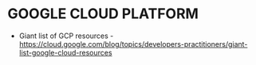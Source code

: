 # GOOGLE CLOUD PLATFORM

* Giant list of GCP resources - https://cloud.google.com/blog/topics/developers-practitioners/giant-list-google-cloud-resources
